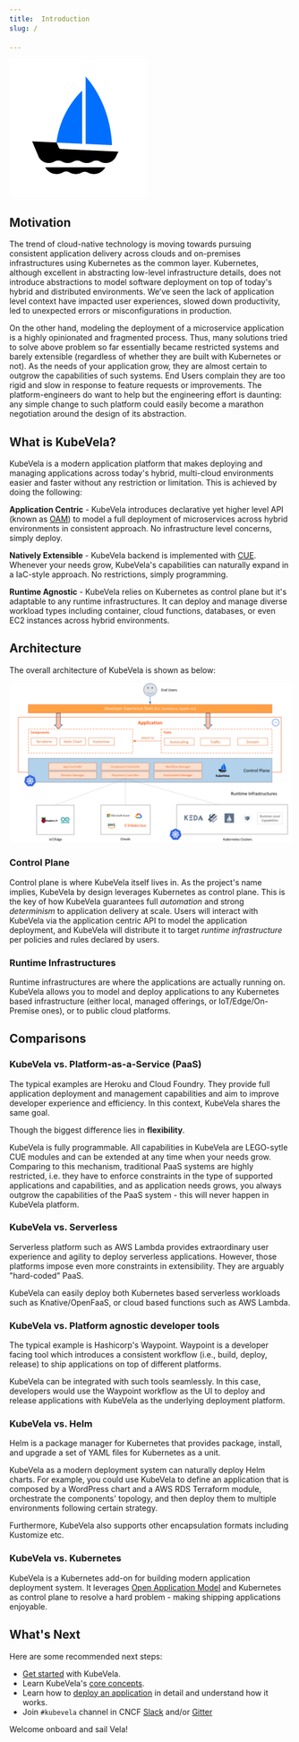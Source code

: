 ```yaml
---
title:  Introduction
slug: / 

---
```


![alt](resources/KubeVela-01.png)

## Motivation

The trend of cloud-native technology is moving towards pursuing consistent application delivery across clouds and on-premises infrastructures using Kubernetes as the common layer. Kubernetes, although excellent in abstracting low-level infrastructure details, does not introduce abstractions to model software deployment on top of today's hybrid and distributed environments. We’ve seen the lack of application level context have impacted user experiences, slowed down productivity, led to unexpected errors or misconfigurations in production.

On the other hand, modeling the deployment of a microservice application is a highly opinionated and fragmented process. Thus, many solutions tried to solve above problem so far essentially became restricted systems and barely extensible (regardless of whether they are built with Kubernetes or not). As the needs of your application grow, they are almost certain to outgrow the capabilities of such systems. End Users complain they are too rigid and slow in response to feature requests or improvements. The platform-engineers do want to help but the engineering effort is daunting: any simple change to such platform could easily become a marathon negotiation around the design of its abstraction.

## What is KubeVela?

KubeVela is a modern application platform that makes deploying and managing applications across today's hybrid, multi-cloud environments easier and faster without any restriction or limitation. This is achieved by doing the following:

**Application Centric** - KubeVela introduces declarative yet higher level API (known as [OAM](https://oam.dev/)) to model a full deployment of microservices across hybrid environments in consistent approach. No infrastructure level concerns, simply deploy.

**Natively Extensible** - KubeVela backend is implemented with [CUE](https://cuelang.org/). Whenever your needs grow, KubeVela's capabilities can naturally expand in a IaC-style approach. No restrictions, simply programming.

**Runtime Agnostic** - KubeVela relies on Kubernetes as control plane but it's adaptable to any runtime infrastructures. It can deploy and manage diverse workload types including container, cloud functions, databases, or even EC2 instances across hybrid environments.

## Architecture

The overall architecture of KubeVela is shown as below:

![alt](resources/arch.png)

### Control Plane

Control plane is where KubeVela itself lives in. As the project's name implies, KubeVela by design leverages Kubernetes as control plane. This is the key of how KubeVela guarantees full *automation* and strong *determinism* to application delivery at scale. Users will interact with KubeVela via the  application centric API to model the application deployment, and KubeVela will distribute it to target *runtime infrastructure* per policies and rules declared by users.

### Runtime Infrastructures

Runtime infrastructures are where the applications are actually running on. KubeVela allows you to model and deploy applications to any Kubernetes based infrastructure (either local, managed offerings, or IoT/Edge/On-Premise ones), or to public cloud platforms.

## Comparisons

### KubeVela vs. Platform-as-a-Service (PaaS) 

The typical examples are Heroku and Cloud Foundry. They provide full application deployment and management capabilities and aim to improve developer experience and efficiency. In this context, KubeVela shares the same goal.

Though the biggest difference lies in **flexibility**.

KubeVela is fully programmable. All capabilities in KubeVela are LEGO-sytle CUE modules and can be extended at any time when your needs grow. Comparing to this mechanism, traditional PaaS systems are highly restricted, i.e. they have to enforce constraints in the type of supported applications and capabilities, and as application needs grows, you always outgrow the capabilities of the PaaS system - this will never happen in KubeVela platform.

### KubeVela vs. Serverless  

Serverless platform such as AWS Lambda provides extraordinary user experience and agility to deploy serverless applications. However, those platforms impose even more constraints in extensibility. They are arguably "hard-coded" PaaS.

KubeVela can easily deploy both Kubernetes based serverless workloads such as Knative/OpenFaaS, or cloud based functions such as AWS Lambda.

### KubeVela vs. Platform agnostic developer tools

The typical example is Hashicorp's Waypoint. Waypoint is a developer facing tool which introduces a consistent workflow (i.e., build, deploy, release) to ship applications on top of different platforms.

KubeVela can be integrated with such tools seamlessly. In this case, developers would use the Waypoint workflow as the UI to deploy and release applications with KubeVela as the underlying deployment platform.

### KubeVela vs. Helm 

Helm is a package manager for Kubernetes that provides package, install, and upgrade a set of YAML files for Kubernetes as a unit. 

KubeVela as a modern deployment system can naturally deploy Helm charts. For example, you could use KubeVela to define an application that is composed by a WordPress chart and a AWS RDS Terraform module, orchestrate the components' topology, and then deploy them to multiple environments following certain strategy.

Furthermore, KubeVela also supports other encapsulation formats including Kustomize etc.

### KubeVela vs. Kubernetes

KubeVela is a Kubernetes add-on for building modern application deployment system. It leverages [Open Application Model](https://github.com/oam-dev/spec) and Kubernetes as control plane to resolve a hard problem - making shipping applications enjoyable.

## What's Next

Here are some recommended next steps:
- [Get started](./quick-start) with KubeVela.
- Learn KubeVela's [core concepts](./concepts).
- Learn how to [deploy an application](end-user/application) in detail and understand how it works.
- Join `#kubevela` channel in CNCF [Slack](https://cloud-native.slack.com) and/or [Gitter](https://gitter.im/oam-dev/community)

Welcome onboard and sail Vela!